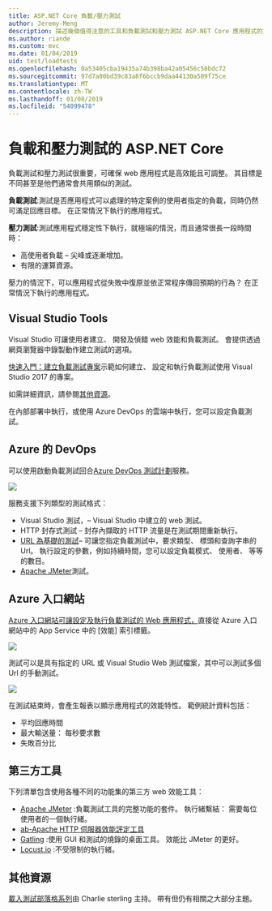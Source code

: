 ```yaml
---
title: ASP.NET Core 負載/壓力測試
author: Jeremy-Meng
description: 描述幾個值得注意的工具和負載測試和壓力測試 ASP.NET Core 應用程式的方法。
ms.author: riande
ms.custom: mvc
ms.date: 01/04/2019
uid: test/loadtests
ms.openlocfilehash: 0a53405cba19435a74b398ba42a05456c50bdc72
ms.sourcegitcommit: 97d7a00bd39c83a8f6bccb9daa44130a509f75ce
ms.translationtype: MT
ms.contentlocale: zh-TW
ms.lasthandoff: 01/08/2019
ms.locfileid: "54099478"
---
```

# <a name="load-and-stress-testing-aspnet-core"></a>負載和壓力測試的 ASP.NET Core

負載測試和壓力測試很重要，可確保 web 應用程式是高效能且可調整。 其目標是不同甚至是他們通常會共用類似的測試。

**負載測試**:測試是否應用程式可以處理的特定案例的使用者指定的負載，同時仍然可滿足回應目標。 在正常情況下執行的應用程式。

**壓力測試**:測試應用程式穩定性下執行，就極端的情況，而且通常很長一段時間時：

* 高使用者負載 – 尖峰或逐漸增加。
* 有限的運算資源。  

壓力的情況下，可以應用程式從失敗中復原並依正常程序傳回預期的行為？ 在正常情況下執行的應用程式。

## <a name="visual-studio-tools"></a>Visual Studio Tools

Visual Studio 可讓使用者建立、 開發及偵錯 web 效能和負載測試。 會提供透過網頁瀏覽器中錄製動作建立測試的選項。

[快速入門：建立負載測試專案](/visualstudio/test/quickstart-create-a-load-test-project?view=vs-2017)示範如何建立、 設定和執行負載測試使用 Visual Studio 2017 的專案。

如需詳細資訊，請參閱[其他資源](#add)。

在內部部署中執行，或使用 Azure DevOps 的雲端中執行，您可以設定負載測試。

## <a name="azure-devops"></a>Azure 的 DevOps

可以使用啟動負載測試回合[Azure DevOps 測試計劃](/azure/devops/test/load-test/index?view=vsts)服務。

![](./load-tests/_static/azure-devops-load-test.png)

服務支援下列類型的測試格式：

- Visual Studio 測試，– Visual Studio 中建立的 web 測試。
- HTTP 封存式測試 – 封存內擷取的 HTTP 流量是在測試期間重新執行。
- [URL 為基礎的測試](/azure/devops/test/load-test/get-started-simple-cloud-load-test?view=vsts)– 可讓您指定負載測試中，要求類型、 標頭和查詢字串的 Url。 執行設定的參數，例如持續時間，您可以設定負載模式、 使用者、 等等的數目。
- [Apache JMeter](https://jmeter.apache.org/)測試。

## <a name="azure-portal"></a>Azure 入口網站

[Azure 入口網站可讓設定及執行負載測試的 Web 應用程式，](/azure/devops/test/load-test/app-service-web-app-performance-test?view=vsts)直接從 Azure 入口網站中的 App Service 中的 [效能] 索引標籤。

![](./load-tests/_static/azure-appservice-perf-test.png)

測試可以是具有指定的 URL 或 Visual Studio Web 測試檔案，其中可以測試多個 Url 的手動測試。

![](./load-tests/_static/azure-appservice-perf-test-config.png)

在測試結束時，會產生報表以顯示應用程式的效能特性。 範例統計資料包括：

- 平均回應時間
- 最大輸送量： 每秒要求數
- 失敗百分比

## <a name="third-party-tools"></a>第三方工具

下列清單包含使用各種不同的功能集的第三方 web 效能工具：

- [Apache JMeter](https://jmeter.apache.org/) :負載測試工具的完整功能的套件。 執行緒繫結： 需要每位使用者的一個執行緒。
- [ab-Apache HTTP 伺服器效能評定工具](https://httpd.apache.org/docs/2.4/programs/ab.html)
- [Gatling](https://gatling.io/) :使用 GUI 和測試的燒錄的桌面工具。 效能比 JMeter 的更好。
- [Locust.io](https://locust.io/) :不受限制的執行緒。

<a name="add"></a>
## <a name="additional-resources"></a>其他資源

[載入測試部落格系列](https://blogs.msdn.microsoft.com/charles_sterling/2015/06/01/load-test-series-part-i-creating-web-performance-tests-for-a-load-test/)由 Charlie sterling 主持。 帶有但仍有相關之大部分主題。